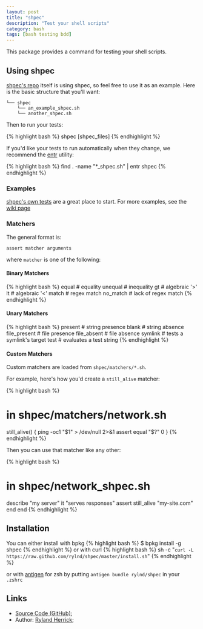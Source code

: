 ```yaml
---
layout: post
title: "shpec"
description: "Test your shell scripts"
category: bash
tags: [bash testing bdd]
---
```


This package provides a command for testing your shell scripts.

## Using shpec
[shpec's repo](https://github.com/rylnd/shpec) itself is using shpec, so feel free to use it as an example.
Here is the basic structure that you'll want:

    └── shpec
        └── an_example_shpec.sh
        └── another_shpec.sh

Then to run your tests:

{% highlight bash %}
shpec [shpec_files]
{% endhighlight %}

If you'd like your tests to run automatically when they change, we recommend the [entr](http://entrproject.org/) utility:

{% highlight bash %}
find . -name "*_shpec.sh" | entr shpec
{% endhighlight %}

### Examples
[shpec's own tests](https://github.com/rylnd/shpec/tree/master/shpec/shpec_shpec.sh)
are a great place to start. For more examples, see the [wiki page](https://github.com/rylnd/shpec/wiki/Examples)

### Matchers
The general format is:

    assert matcher arguments

where `matcher` is one of the following:

#### Binary Matchers
{% highlight bash %}
equal         # equality
unequal       # inequality
gt            # algebraic '>'
lt            # algebraic '<'
match         # regex match
no_match      # lack of regex match
{% endhighlight %}

#### Unary Matchers
{% highlight bash %}
present       # string presence
blank         # string absence
file_present  # file presence
file_absent   # file absence
symlink       # tests a symlink's target
test          # evaluates a test string
{% endhighlight %}

#### Custom Matchers
Custom matchers are loaded from `shpec/matchers/*.sh`.

For example, here's how you'd create a `still_alive` matcher:

{% highlight bash %}
# in shpec/matchers/network.sh
still_alive() {
  ping -oc1 "$1" > /dev/null 2>&1
  assert equal "$?" 0
}
{% endhighlight %}

Then you can use that matcher like any other:

{% highlight bash %}
# in shpec/network_shpec.sh
describe "my server"
  it "serves responses"
    assert still_alive "my-site.com"
  end
end
{% endhighlight %}

## Installation
You can either install with bpkg
{% highlight bash %}
$ bpkg install -g shpec
{% endhighlight %}
or with curl
{% highlight bash %}
sh -c "`curl -L https://raw.github.com/rylnd/shpec/master/install.sh`"
{% endhighlight %}

or with [antigen](https://github.com/zsh-users/antigen) for zsh by
putting `antigen bundle rylnd/shpec` in your `.zshrc`

## Links
* [Source Code (GitHub)](https://github.com/rylnd/shpec);
* Author: [Ryland Herrick](https://github.com/rylnd);
